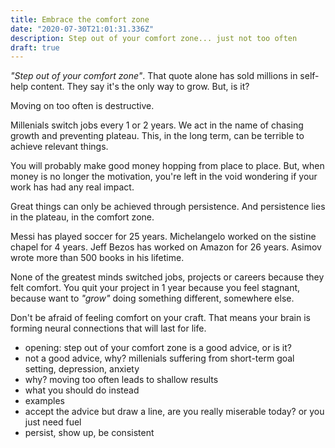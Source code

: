 ```yaml
---
title: Embrace the comfort zone
date: "2020-07-30T21:01:31.336Z"
description: Step out of your comfort zone... just not too often
draft: true
---
```


*"Step out of your comfort zone"*. That quote alone has sold millions in self-help content. They say it's the only way to grow. But, is it?

Moving on too often is destructive.

Millenials switch jobs every 1 or 2 years. We act in the name of chasing growth and preventing plateau. This, in the long term, can be terrible to achieve relevant things.

You will probably make good money hopping from place to place. But, when money is no longer the motivation, you're left in the void wondering if your work has had any real impact.

Great things can only be achieved through persistence. And persistence lies in the plateau, in the comfort zone.

Messi has played soccer for 25 years. Michelangelo worked on the sistine chapel for 4 years. Jeff Bezos has worked on Amazon for 26 years. Asimov wrote more than 500 books in his lifetime.

None of the greatest minds switched jobs, projects or careers because they felt comfort. You quit your project in 1 year because you feel stagnant, because want to *"grow"* doing something different, somewhere else.

Don't be afraid of feeling comfort on your craft. That means your brain is forming neural connections that will last for life.


- opening: step out of your comfort zone is a good advice, or is it?
- not a good advice, why? millenials suffering from short-term goal setting, depression, anxiety
- why? moving too often leads to shallow results
- what you should do instead
- examples
- accept the advice but draw a line, are you really miserable today? or you just need fuel
- persist, show up, be consistent
